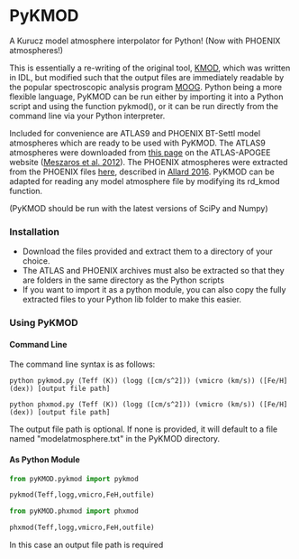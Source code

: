 # PyKMOD
A Kurucz model atmosphere interpolator for Python! (Now with PHOENIX atmospheres!)

This is essentially a re-writing of the original tool, [KMOD](http://hebe.as.utexas.edu/stools/), which was written in IDL, but modified such that the output files are immediately readable by the popular spectroscopic analysis program [MOOG](http://www.as.utexas.edu/~chris/moog.html).
Python being a more flexible language, PyKMOD can be run either by importing it into a Python script and using the function pykmod(), or it can be run directly from the command line via your Python interpreter.

Included for convenience are ATLAS9 and PHOENIX BT-Settl model atmospheres which are ready to be used with PyKMOD. The ATLAS9 atmospheres were downloaded from [this page](http://research.iac.es/proyecto/ATLAS-APOGEE/) on the ATLAS-APOGEE website ([Meszaros et al. 2012](https://ui.adsabs.harvard.edu/abs/2012AJ....144..120M/abstract)). The PHOENIX atmospheres were extracted from the PHOENIX files [here](https://phoenix.ens-lyon.fr/Grids/BT-Settl/GNS93/STRUCTURES/), described in [Allard 2016](https://ui.adsabs.harvard.edu/abs/2016sf2a.conf..223A/abstract). PyKMOD can be adapted for reading any model atmosphere file by modifying its rd_kmod function.

(PyKMOD should be run with the latest versions of SciPy and Numpy)

### Installation
- Download the files provided and extract them to a directory of your choice. 
- The ATLAS and PHOENIX archives must also be extracted so that they are folders in the same directory as the Python scripts
- If you want to import it as a python module, you can also copy the fully extracted files to your Python lib folder to make this easier.

### Using PyKMOD
#### Command Line
The command line syntax is as follows:
```
python pykmod.py (Teff (K)) (logg ([cm/s^2])) (vmicro (km/s)) ([Fe/H] (dex)) [output file path]
```

```
python phxmod.py (Teff (K)) (logg ([cm/s^2])) (vmicro (km/s)) ([Fe/H] (dex)) [output file path]
```
The output file path is optional. If none is provided, it will default to a file named "modelatmosphere.txt" in the PyKMOD directory.

#### As Python Module
```python
from pyKMOD.pykmod import pykmod

pykmod(Teff,logg,vmicro,FeH,outfile)
```

```python
from pyKMOD.phxmod import phxmod

phxmod(Teff,logg,vmicro,FeH,outfile)
```
In this case an output file path is required

